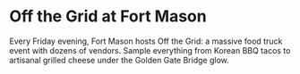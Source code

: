 # Off the Grid at Fort Mason

Every Friday evening, Fort Mason hosts Off the Grid: a massive food truck event with dozens of vendors. Sample everything from Korean BBQ tacos to artisanal grilled cheese under the Golden Gate Bridge glow.
